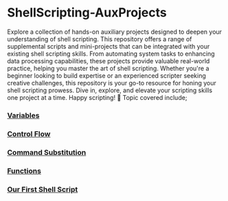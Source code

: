 # ShellScripting-AuxProjects
Explore a collection of hands-on auxiliary projects designed to deepen your understanding of shell scripting. This repository offers a range of supplemental scripts and mini-projects that can be integrated with your existing shell scripting skills. From automating system tasks to enhancing data processing capabilities, these projects provide valuable real-world practice, helping you master the art of shell scripting. Whether you're a beginner looking to build expertise or an experienced scripter seeking creative challenges, this repository is your go-to resource for honing your shell scripting prowess. Dive in, explore, and elevate your scripting skills one project at a time. Happy scripting! 🚀
Topic covered include;

### [Variables](https://github.com/atubak400/ShellScripting-AuxProjects/blob/master/documentation.md#variables)
### [Control Flow](https://github.com/atubak400/ShellScripting-AuxProjects/blob/master/documentation.md#control-flow)
### [Command Substitution](https://github.com/atubak400/ShellScripting-AuxProjects/blob/master/documentation.md#command-substitution)
### [Functions](https://github.com/atubak400/ShellScripting-AuxProjects/blob/master/documentation.md#functions)
### [Our First Shell Script](https://github.com/atubak400/ShellScripting-AuxProjects/blob/master/documentation.md#our-first-shell-script)
